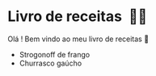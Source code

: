 # Livro de receitas ​ :man_cook:

Olá ! Bem vindo ao meu livro de receitas :wave: 

- Strogonoff de frango
- Churrasco gaúcho